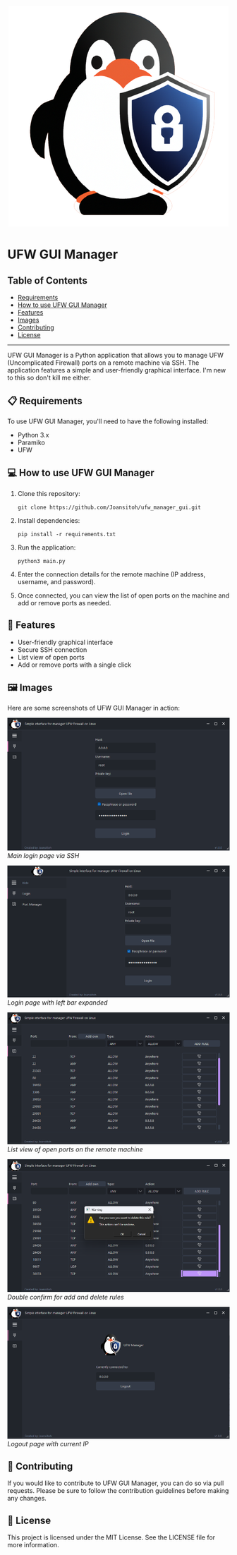 # <div align="center"><img src="/images/logo.png" alt="UFW GUI Manager logo"></div>

# UFW GUI Manager

## Table of Contents

- [Requirements](#-requirements)
- [How to use UFW GUI Manager](#-how-to-use-ufw-gui-manager)
- [Features](#-features)
- [Images](#%EF%B8%8F-images)
- [Contributing](#-contributing)
- [License](#-license)

---

UFW GUI Manager is a Python application that allows you to manage UFW (Uncomplicated Firewall) ports on a remote machine via SSH. The application features a simple and user-friendly graphical interface. I'm new to this so don't kill me either.

## 📋 Requirements

To use UFW GUI Manager, you'll need to have the following installed:

- Python 3.x
- Paramiko
- UFW

## 💻 How to use UFW GUI Manager

1. Clone this repository:
    ```
    git clone https://github.com/Joansitoh/ufw_manager_gui.git
    ```

2. Install dependencies:
    ```
    pip install -r requirements.txt
    ```

3. Run the application:
    ```
    python3 main.py
    ```


4. Enter the connection details for the remote machine (IP address, username, and password).

5. Once connected, you can view the list of open ports on the machine and add or remove ports as needed.

## 🌟 Features

- User-friendly graphical interface
- Secure SSH connection
- List view of open ports
- Add or remove ports with a single click

## 🖼️ Images

Here are some screenshots of UFW GUI Manager in action:

![UFW GUI Manager screenshot 1](/images/screenshots/login_page.png)
_Main login page via SSH_

![UFW GUI Manager screenshot 2](/images/screenshots/login_page_expand.png)
_Login page with left bar expanded_

![UFW GUI Manager screenshot 3](/images/screenshots/ports_page.png)
_List view of open ports on the remote machine_

![UFW GUI Manager screenshot 4](/images/screenshots/ports_page_warning.png)
_Double confirm for add and delete rules_

![UFW GUI Manager screenshot 5](/images/screenshots/login_profile.png)
_Logout page with current IP_

## 🤝 Contributing

If you would like to contribute to UFW GUI Manager, you can do so via pull requests. Please be sure to follow the contribution guidelines before making any changes.

## 📝 License

This project is licensed under the MIT License. See the LICENSE file for more information.

